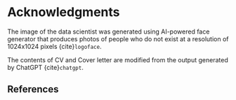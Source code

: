 # Acknowledgments

The image of the data scientist was generated using AI-powered face generator that produces photos of people who do not exist at a resolution of 1024x1024 pixels {cite}`logoface`.

The contents of CV and Cover letter are modified from the output generated by ChatGPT {cite}`chatgpt`.

## References
```{bibliography}


